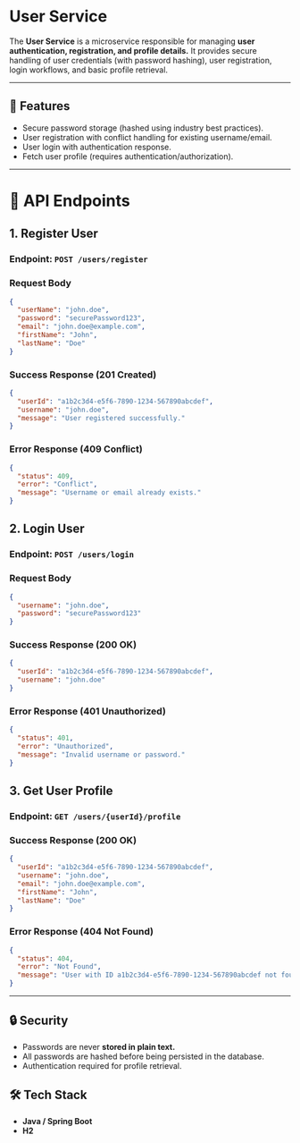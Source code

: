 # User Service
The **User Service** is a microservice responsible for managing **user authentication, registration, and profile details.** 
It provides secure handling of user credentials (with password hashing), user registration, login workflows, and basic profile retrieval.

---

## 🚀 Features
- Secure password storage (hashed using industry best practices).
- User registration with conflict handling for existing username/email.
- User login with authentication response.
- Fetch user profile (requires authentication/authorization).
---
# 📌 API Endpoints
## 1. Register User
### Endpoint: `POST /users/register`  
### Request Body
```json
{
  "userName": "john.doe",
  "password": "securePassword123",
  "email": "john.doe@example.com",
  "firstName": "John",
  "lastName": "Doe"
}
```
### Success Response (201 Created)
```json
{
  "userId": "a1b2c3d4-e5f6-7890-1234-567890abcdef",
  "username": "john.doe",
  "message": "User registered successfully."
}
```
### Error Response (409 Conflict)
```json
{
  "status": 409,
  "error": "Conflict",
  "message": "Username or email already exists."
}
```
## 2. Login User
### Endpoint: `POST /users/login`
### Request Body
```json
{
  "username": "john.doe",
  "password": "securePassword123"
}
```
### Success Response (200 OK)
```json
{
  "userId": "a1b2c3d4-e5f6-7890-1234-567890abcdef",
  "username": "john.doe"
}
```
### Error Response (401 Unauthorized)
```json
{
  "status": 401,
  "error": "Unauthorized",
  "message": "Invalid username or password."
}
```
## 3. Get User Profile
### Endpoint: `GET /users/{userId}/profile`
### Success Response (200 OK)
```json
{
  "userId": "a1b2c3d4-e5f6-7890-1234-567890abcdef",
  "username": "john.doe",
  "email": "john.doe@example.com",
  "firstName": "John",
  "lastName": "Doe"
}
```
### Error Response (404 Not Found)
```json
{
  "status": 404,
  "error": "Not Found",
  "message": "User with ID a1b2c3d4-e5f6-7890-1234-567890abcdef not found."
}
```
---
## 🔒 Security
- Passwords are never **stored in plain text.**
- All passwords are hashed before being persisted in the database.
- Authentication required for profile retrieval.
## 🛠️ Tech Stack
- **Java / Spring Boot** 
- **H2** 





